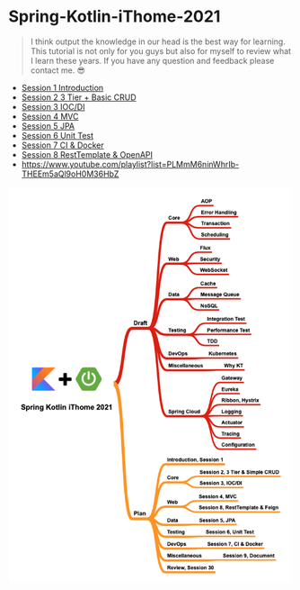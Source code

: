 # Spring-Kotlin-iThome-2021
> I think output the knowledge in our head is the best way for learning. This tutorial is not only for you guys but also for myself to review what I learn these years. If you have any question and feedback please contact me. 😎

* [Session 1 Introduction](https://github.com/b2etw/Spring-Kotlin-iThome-2021/tree/main/sections/section%201)
* [Session 2 3 Tier + Basic CRUD](https://github.com/b2etw/Spring-Kotlin-iThome-2021/tree/main/sections/section%202)
* [Session 3 IOC/DI](https://github.com/b2etw/Spring-Kotlin-iThome-2021/tree/main/sections/Section%203)
* [Session 4 MVC](https://github.com/b2etw/Spring-Kotlin-iThome-2021/tree/main/sections/Section%204)
* [Session 5 JPA](https://github.com/b2etw/Spring-Kotlin-iThome-2021/tree/main/sections/Section%205)
* [Session 6 Unit Test](https://github.com/b2etw/Spring-Kotlin-iThome-2021/tree/main/sections/Section%206)
* [Session 7 CI & Docker](https://github.com/b2etw/Spring-Kotlin-iThome-2021/tree/main/sections/Section%207)
* [Session 8 RestTemplate & OpenAPI](https://github.com/b2etw/Spring-Kotlin-iThome-2021/tree/main/sections/Section%208)
* https://www.youtube.com/playlist?list=PLMmM6ninWhrIb-THEEm5aQl9oH0M36HbZ

![](https://raw.githubusercontent.com/b2etw/Spring-Kotlin-iThome-2021/main/images/Spring%20Kotlin%20iThome%202021%200103.png)
